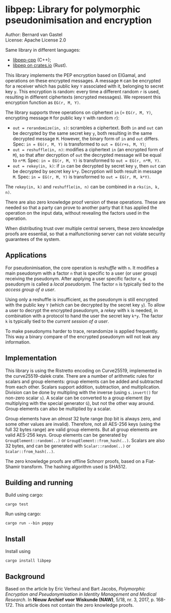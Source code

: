# libpep: Library for polymorphic pseudonimisation and encryption

Author: Bernard van Gastel  
License: Apache License 2.0

Same library in different languages:
- [libpep-cpp](https://github.com/bvgastel/libpep-cpp) (C++);
- [libpep on crates.io](https://crates.io/crates/libpep) (Rust).

This library implements the PEP encryption based on ElGamal, and operations on these encrypted messages. A message `M` can be encrypted for a receiver which has public key `Y` associated with it, belonging to secret key `y`. This encryption is random: every time a different random `r` is used, resulting in different ciphertexts (encrypted messages). We represent this encryption function as `EG(r, M, Y)`.

The library supports three operations on ciphertext `in` (= `EG(r, M, Y)`, encrypting message `M` for public key `Y` with random `r`):
- `out = rerandomize(in, s)`: scrambles a ciphertext. Both `in` and `out` can be decrypted by the same secret key `y`, both resulting in the same decrypted message `M`. However, the binary form of `in` and `out` differs. Spec: `in = EG(r, M, Y)` is transformed to `out = EG(r+s, M, Y)`;
- `out = reshuffle(in, n)`: modifies a ciphertext `in` (an encrypted form of `M`), so that after decryption of `out` the decrypted message will be equal to `n*M`. Spec: `in = EG(r, M, Y)` is transformed to `out = EG(r, n*M, Y)`.
- `out = rekey(in, k)`: if `in` can be decrypted by secret key `y`, then `out` can be decrypted by secret key `k*y`. Decryption will both result in message `M`. Spec: `in = EG(r, M, Y)` is transformed to `out = EG(r, M, k*Y)`.

The `rekey(in, k)` and `reshuffle(in, n)` can be combined in a `rks(in, k, n)`.

There are also zero knowledge proof version of these operations. These are needed so that a party can prove to another party that it has applied the operation on the input data, without revealing the factors used in the operation.

When distributing trust over multiple central servers, these zero knowledge proofs are essential, so that a malfunctioning server can not violate security guarantees of the system.

## Applications

For pseudonimisation, the core operation is *reshuffle* with `n`. It modifies a main pseudonym with a factor `n` that is specific to a user (or user group) receiving the pseudonym. After applying a user specific factor `n`, a pseudonym is called a *local pseudonym*. The factor `n` is typically tied to the *access group of a user*.

Using only a reshuffle is insufficient, as the pseudonym is still encrypted with the public key `Y` (which can be decrypted by the secret key `y`). To allow a user to decrypt the encrypted pseudonym, a *rekey* with `k` is needed, in combination with a protocol to hand the user the secret key `k*y`. The factor `k` is typically tied to the *current session of a user*.

To make pseudonyms harder to trace, rerandomize is applied frequently. This way a binary compare of the encrypted pseudonym will not leak any information.

## Implementation

This library is using the Ristretto encoding on Curve25519, implemented in the curve25519-dalek crate. There are a number of arithmetic rules for scalars and group elements: group elements can be added and subtracted from each other. Scalars support addition, subtraction, and multiplication. Division can be done by multipling with the inverse (using `s.invert()` for non-zero scalar `s`). A scalar can be converted to a group element (by multiplying with the special generator `G`), but not the other way around. Group elements can also be multiplied by a scalar.

Group elements have an *almost* 32 byte range (top bit is always zero, and some other values are invalid). Therefore, not all AES-256 keys (using the full 32 bytes range) are valid group elements. But all group elements are valid AES-256 keys. Group elements can be generated by `GroupElement::random(..)` or `GroupElement::from_hash(..)`. Scalars are also 32 bytes, and can be generated with `Scalar::random(..)` or `Scalar::from_hash(..)`.

The zero knowledge proofs are offline Schnorr proofs, based on a Fiat-Shamir transform. The hashing algorithm used is SHA512.

## Building and running

Build using cargo:
```
cargo test
```

Run using cargo:
```
cargo run --bin peppy
```

## Install

Install using
```
cargo install libpep
```

## Background

Based on the article by Eric Verheul and Bart Jacobs, *Polymorphic Encryption and Pseudonymisation in Identity Management and Medical Research*. In **Nieuw Archief voor Wiskunde (NAW)**, 5/18, nr. 3, 2017, p. 168-172. This article does not contain the zero knowledge proofs.
